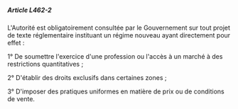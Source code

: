 ##### Article L462-2

L'Autorité est obligatoirement consultée par le Gouvernement sur tout projet de texte réglementaire instituant un régime nouveau ayant directement pour effet :

1° De soumettre l'exercice d'une profession ou l'accès à un marché à des restrictions quantitatives ;

2° D'établir des droits exclusifs dans certaines zones ;

3° D'imposer des pratiques uniformes en matière de prix ou de conditions de vente.

